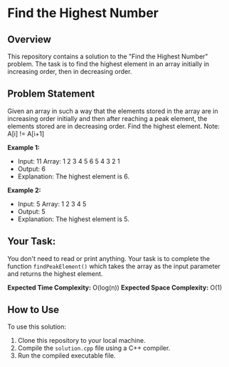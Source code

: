 # Find the Highest Number

## Overview

This repository contains a solution to the "Find the Highest Number" problem. The task is to find the highest element in an array initially in increasing order, then in decreasing order.

## Problem Statement

Given an array in such a way that the elements stored in the array are in increasing order initially and then after reaching a peak element, the elements stored are in decreasing order. Find the highest element. Note: A[i] != A[i+1]

**Example 1:**
- Input: 11
  Array: 1 2 3 4 5 6 5 4 3 2 1
- Output: 6
- Explanation: The highest element is 6.

**Example 2:**
- Input: 5
  Array: 1 2 3 4 5
- Output: 5
- Explanation: The highest element is 5.

## Your Task:

You don't need to read or print anything. Your task is to complete the function `findPeakElement()` which takes the array as the input parameter and returns the highest element.

**Expected Time Complexity:** O(log(n))
**Expected Space Complexity:** O(1)

## How to Use

To use this solution:

1. Clone this repository to your local machine.
2. Compile the `solution.cpp` file using a C++ compiler.
3. Run the compiled executable file.


